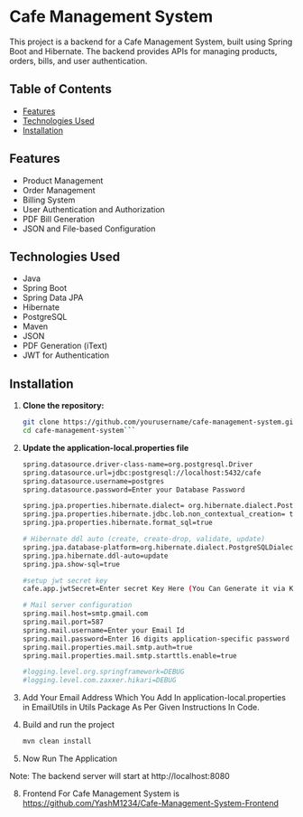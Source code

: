 # Cafe Management System

This project is a backend for a Cafe Management System, built using Spring Boot and Hibernate. The backend provides APIs for managing products, orders, bills, and user authentication.

## Table of Contents

- [Features](#features)
- [Technologies Used](#technologies-used)
- [Installation](#installation)

## Features

- Product Management
- Order Management
- Billing System
- User Authentication and Authorization
- PDF Bill Generation
- JSON and File-based Configuration

## Technologies Used

- Java
- Spring Boot
- Spring Data JPA
- Hibernate
- PostgreSQL 
- Maven
- JSON
- PDF Generation (iText)
- JWT for Authentication

## Installation

1. **Clone the repository:**
   ```sh
   git clone https://github.com/yourusername/cafe-management-system.git
   cd cafe-management-system```

2. **Update the application-local.properties file**
   ```sh
   spring.datasource.driver-class-name=org.postgresql.Driver
   spring.datasource.url=jdbc:postgresql://localhost:5432/cafe
   spring.datasource.username=postgres
   spring.datasource.password=Enter your Database Password

   spring.jpa.properties.hibernate.dialect= org.hibernate.dialect.PostgreSQLDialect
   spring.jpa.properties.hibernate.jdbc.lob.non_contextual_creation= true
   spring.jpa.properties.hibernate.format_sql=true

   # Hibernate ddl auto (create, create-drop, validate, update)
   spring.jpa.database-platform=org.hibernate.dialect.PostgreSQLDialect
   spring.jpa.hibernate.ddl-auto=update
   spring.jpa.show-sql=true

   #setup jwt secret key
   cafe.app.jwtSecret=Enter secret Key Here (You Can Generate it via KeyGenerator in Utils package).

   # Mail server configuration
   spring.mail.host=smtp.gmail.com
   spring.mail.port=587
   spring.mail.username=Enter your Email Id
   spring.mail.password=Enter 16 digits application-specific password for your Gmail account.
   spring.mail.properties.mail.smtp.auth=true
   spring.mail.properties.mail.smtp.starttls.enable=true

   #logging.level.org.springframework=DEBUG
   #logging.level.com.zaxxer.hikari=DEBUG
   ```

3. Add Your Email Address Which You Add In application-local.properties in EmailUtils in Utils Package As Per Given Instructions In Code.
   
5. Build and run the project
   ```sh
   mvn clean install
   ```
6. Now Run The Application
   
Note: The backend server will start at http://localhost:8080

8. Frontend For Cafe Management System is https://github.com/YashM1234/Cafe-Management-System-Frontend

